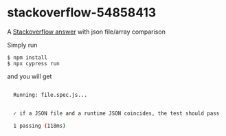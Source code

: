 # stackoverflow-54858413
A [Stackoverflow answer](https://stackoverflow.com/questions/54858413) with json file/array comparison

Simply run
```
$ npm install
$ npx cypress run
```

and you will get
```bash

  Running: file.spec.js...                                                                 (1 of 1)


  ✓ if a JSON file and a runtime JSON coincides, the test should pass  (95ms)

  1 passing (118ms)
```
